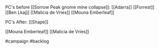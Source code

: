 PC's before [[Sorrow Peak gnome mine collapse]]:
[[Adarra]]
[[Forrest]]
[[Ben Lkaj]]
[[Malicia de Vries]]
[[Mouna Emberleaf]]

PC's After:
[[Shape]]

[[Mouna Emberleaf]]
[[Malicia de Vries]]


#campaign #backlog 